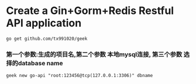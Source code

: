 # Create a Gin+Gorm+Redis Restful API  application


```go get github.com/tx991020/geek```

### 第一个参数:生成的项目名,第二个参数 本地mysql连接, 第三个参数 选择的database name
 ```
 geek new go-api "root:123456@tcp(127.0.0.1:3306)" dbname
```